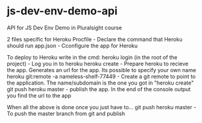 # js-dev-env-demo-api
API for JS Dev Env Demo in Pluralsight course

2 files specific for Heroku
Procfile - Declare the command that Heroku should run
app.json -  Cconfigure the app for Heroku

To deploy to Heroku write in the cmd: 
heroku login (in the root of the project) - Log you in to heroku
heroku create  - Prepare heroku to recieve the app. Generates an url for the app. Its possible to specify your own name
heroku git:remote -a nameless-shelf-77449 - Create a git remote to point to the application. The name/subdomain is the one you got in "heroku create"
git push heroku master - publish the app. In the end of the console output you find the url to the app

When all the above is done once you just have to...
git push heroku master - To push the master branch from git and publish